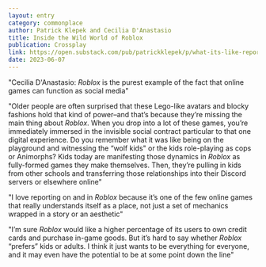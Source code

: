 ```yaml
---
layout: entry
category: commonplace
author: Patrick Klepek and Cecilia D'Anastasio
title: Inside the Wild World of Roblox
publication: Crossplay
link: https://open.substack.com/pub/patrickklepek/p/what-its-like-reporting-from-inside?r=90krt&utm_medium=ios&utm_campaign=post
date: 2023-06-07
---
```


"Cecilia D'Anastasio: *Roblox* is the purest example of the fact that online games can function as social media"

"Older people are often surprised that these Lego-like avatars and blocky fashions hold that kind of power–and that’s because they’re missing the main thing about *Roblox*. When you drop into a lot of these games, you’re immediately immersed in the invisible social contract particular to that one digital experience. Do you remember what it was like being on the playground and witnessing the “wolf kids" or the kids role-playing as cops or Animorphs? Kids today are manifesting those dynamics in *Roblox* as fully-formed games they make themselves. Then, they’re pulling in kids from other schools and transferring those relationships into their Discord servers or elsewhere online"

"I love reporting on and in *Roblox* because it’s one of the few online games that really understands itself as a place, not just a set of mechanics wrapped in a story or an aesthetic"

"I’m sure *Roblox* would like a higher percentage of its users to own credit cards and purchase in-game goods. But it’s hard to say whether *Roblox* “prefers” kids or adults. I think it just wants to be everything for everyone, and it may even have the potential to be at some point down the line"
